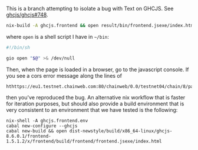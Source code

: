 This is a branch attempting to isolate a bug with Text on GHCJS.  See [ghcjs/ghcjs#748](https://github.com/ghcjs/ghcjs/issues/748).

```bash
nix-build -A ghcjs.frontend && open result/bin/frontend.jsexe/index.html
```

where `open` is a shell script I have in `~/bin`:

```bash
#!/bin/sh

gio open "$@" >& /dev/null
```

Then, when the page is loaded in a browser, go to the javascript console.  If you see a cors error message along the lines of

```
hthttps://eu1.testnet.chainweb.com:80/chainweb/0.0/testnet04/chain/8/pact
```

then you've reproduced the bug.  An alternative nix workflow that is faster for iteration purposes, but  should also provide a build environment that is very consistent to an environment that we have tested is the following:

```
nix-shell -A ghcjs.frontend.env
cabal new-configure --ghcjs
cabal new-build && open dist-newstyle/build/x86_64-linux/ghcjs-8.6.0.1/frontend-1.5.1.2/x/frontend/build/frontend/frontend.jsexe/index.html
```
